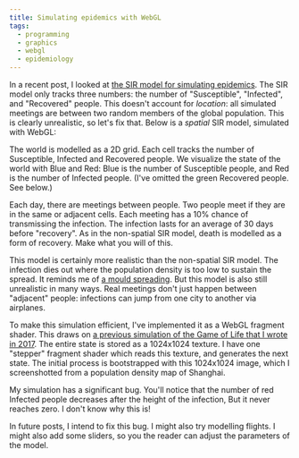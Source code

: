 ```yaml
---
title: Simulating epidemics with WebGL
tags:
  - programming
  - graphics
  - webgl
  - epidemiology
---
```


In a recent post, I looked at [the SIR model for simulating epidemics](/2020/02/15/simulating-epidemics/).
The SIR model only tracks three numbers:
the number of "Susceptible", "Infected", and "Recovered" people.
This doesn't account for _location_:
all simulated meetings are between two random members of the global population.
This is clearly unrealistic,
so let's fix that.
Below is a _spatial_ SIR model,
simulated with WebGL:

<div><canvas id="canvas" height="1024" width="1024" style="width: 50em; height: 50em;"></canvas></div>

<script type="x-shader/x-fragment" id="fragment-shader-display">
  precision mediump float;
  uniform sampler2D state;
  void main(void) {
    vec2 coord = vec2(gl_FragCoord)/1024.0;
    gl_FragColor = texture2D(state, coord);
    gl_FragColor.g = 0.0; // hide bug
    gl_FragColor.r *= 5.0; // make red bug clearer
  }
</script>

<script type="x-shader/x-fragment" id="fragment-shader-stepper">
  precision mediump float;
  uniform sampler2D previousState;

  const float MEET_PERSON_IN_REGION_TODAY_PROBABILITY = 1.0;
  const float INFECTED_MEETING_TRANSMISSION_PROBABILITY = 0.1;
  const float INFECTION_DURATION_DAYS = 30.0;

  vec4 sample(vec2 coord) {
    return texture2D(previousState, coord/1024.0);
  }
  void main(void) {
    vec2 coord = vec2(gl_FragCoord);

    vec4 prevPx = sample(coord);
    float susceptible = prevPx.b;
    float infected    = prevPx.r;
    float recovered   = prevPx.g;

    vec4 region = 
      prevPx +
      sample(coord+vec2( 1., 0.)) +
      sample(coord+vec2(-1., 0.)) +
      sample(coord+vec2( 0., 1.)) +
      sample(coord+vec2( 0.,-1.));
    float infectedInRegion = region.r;

    float infectedMeetingsPerPerson = infectedInRegion * MEET_PERSON_IN_REGION_TODAY_PROBABILITY;
    float infectionProbability = 1.0 - pow(1.0 - INFECTED_MEETING_TRANSMISSION_PROBABILITY, infectedMeetingsPerPerson);
    float newlyInfected = susceptible * infectionProbability;
    float newlyRecovered = infected / INFECTION_DURATION_DAYS;

    infected += newlyInfected;
    susceptible -= newlyInfected;

    infected -= newlyRecovered;
    recovered += newlyRecovered;

    gl_FragColor = vec4(infected, recovered, susceptible, 1.0);
  }
</script>

<script>
  const startStateImg = new Image();
  startStateImg.onload = function() {
    const canvasEl = document.getElementById("canvas");
    const gl = canvasEl.getContext("webgl");

    function createShader(ty, src) {
      const s = gl.createShader(ty);
      gl.shaderSource(s, src);
      gl.compileShader(s);
      if (!gl.getShaderParameter(s, gl.COMPILE_STATUS)) {
        console.error("Could not compile shader", ty, src, gl.getShaderInfoLog(s));
      }
      return s;
    }
    const vertexShader = createShader(gl.VERTEX_SHADER, "attribute vec2 coord; void main(void) { gl_Position = vec4(coord, 0.0, 1.0); }");
    const fragShaderDisplay = createShader(gl.FRAGMENT_SHADER, document.getElementById("fragment-shader-display").innerText);
    const fragShaderStepper = createShader(gl.FRAGMENT_SHADER, document.getElementById("fragment-shader-stepper").innerText);

    function createProgram(vs, fs) {
      const p = gl.createProgram();
      gl.attachShader(p, vs);
      gl.attachShader(p, fs);
      gl.linkProgram(p);
      if (!gl.getProgramParameter(p, gl.LINK_STATUS)) {
        console.error("Error linking program", gl.getProgramInfoLog(p));
      }
      return p;
    }
    const displayProg = createProgram(vertexShader, fragShaderDisplay);
    const stepperProg = createProgram(vertexShader, fragShaderStepper);

    gl.useProgram(stepperProg);

    const stepperProgCoordLoc = gl.getAttribLocation(stepperProg, "coord");
    const stepperProgPreviousStateLoc = gl.getUniformLocation(stepperProg, "previousState");

    const displayProgCoordLoc = gl.getAttribLocation(displayProg, "coord");
    const displayProgStateLoc = gl.getUniformLocation(displayProg, "state");

    const vertexBuffer = gl.createBuffer();
    gl.bindBuffer(gl.ARRAY_BUFFER, vertexBuffer);
    gl.bufferData(gl.ARRAY_BUFFER, new Float32Array([
      -1,-1,  1,-1,  1,1,  -1,1,
    ]), gl.STATIC_DRAW);

    // Note we must bind ARRAY_BUFFER before running vertexAttribPointer!
    // This is confusing and deserves a blog post
    // https://stackoverflow.com/questions/7617668/glvertexattribpointer-needed-everytime-glbindbuffer-is-called
    gl.vertexAttribPointer(stepperProgCoordLoc, 2, gl.FLOAT, false, 0, 0);

    const elementBuffer = gl.createBuffer();
    gl.bindBuffer(gl.ELEMENT_ARRAY_BUFFER, elementBuffer);
    gl.bufferData(gl.ELEMENT_ARRAY_BUFFER, new Uint8Array([0,1,2,3]), gl.STATIC_DRAW);

    const texture0 = gl.createTexture();
    gl.activeTexture(gl.TEXTURE0);
    gl.bindTexture(gl.TEXTURE_2D, texture0);
    gl.texImage2D(gl.TEXTURE_2D, 0, gl.RGB, gl.RGB, gl.UNSIGNED_BYTE, startStateImg);
    gl.texParameteri(gl.TEXTURE_2D, gl.TEXTURE_MAG_FILTER, gl.NEAREST);
    gl.texParameteri(gl.TEXTURE_2D, gl.TEXTURE_MIN_FILTER, gl.NEAREST);
    gl.generateMipmap(gl.TEXTURE_2D);

    const texture1 = gl.createTexture();
    gl.activeTexture(gl.TEXTURE0+1);
    gl.bindTexture(gl.TEXTURE_2D, texture1);
    gl.texImage2D(gl.TEXTURE_2D, 0, gl.RGB, gl.RGB, gl.UNSIGNED_BYTE, startStateImg);
    gl.texParameteri(gl.TEXTURE_2D, gl.TEXTURE_MAG_FILTER, gl.NEAREST);
    gl.texParameteri(gl.TEXTURE_2D, gl.TEXTURE_MIN_FILTER, gl.NEAREST);
    gl.generateMipmap(gl.TEXTURE_2D);

    const framebuffers = [gl.createFramebuffer(), gl.createFramebuffer()];

    gl.bindFramebuffer(gl.FRAMEBUFFER, framebuffers[0]);
    gl.framebufferTexture2D(gl.FRAMEBUFFER, gl.COLOR_ATTACHMENT0, gl.TEXTURE_2D, texture0, 0);

    gl.bindFramebuffer(gl.FRAMEBUFFER, framebuffers[1]);
    gl.framebufferTexture2D(gl.FRAMEBUFFER, gl.COLOR_ATTACHMENT0, gl.TEXTURE_2D, texture1, 0);

    let nextStateIndex = 0;
    window.setInterval(function() {
      const previousStateIndex = 1 - nextStateIndex;

      gl.bindFramebuffer(gl.FRAMEBUFFER, framebuffers[nextStateIndex]);
      gl.useProgram(stepperProg);
      gl.enableVertexAttribArray(stepperProgCoordLoc);
      gl.uniform1i(stepperProgPreviousStateLoc, previousStateIndex);
      gl.drawElements(gl.TRIANGLE_FAN, 4, gl.UNSIGNED_BYTE, 0);

      gl.bindFramebuffer(gl.FRAMEBUFFER, null);
      gl.useProgram(displayProg);
      gl.uniform1i(displayProgStateLoc, nextStateIndex);
      gl.drawElements(gl.TRIANGLE_FAN, 4, gl.UNSIGNED_BYTE, 0);

      nextStateIndex = previousStateIndex;
    }, 10);
  };
  startStateImg.src = "/assets/2020-02-23/start-state-2.png";
</script>

The world is modelled as a 2D grid.
Each cell tracks the number of Susceptible, Infected and Recovered people.
We visualize the state of the world with Blue and Red:
Blue is the number of Susceptible people,
and Red is the number of Infected people.
(I've omitted the green Recovered people.
See below.)

Each day, there are meetings between people.
Two people meet if they are in the same or adjacent cells.
Each meeting has a 10% chance of transmissing the infection.
The infection lasts for an average of 30 days before "recovery".
As in the non-spatial SIR model,
death is modelled as a form of recovery.
Make what you will of this.

This model is certainly more realistic than the non-spatial SIR model.
The infection dies out where the population density is too low to sustain the spread.
It reminds me of [a mould spreading](https://www.youtube.com/watch?v=GY_uMH8Xpy0).
But this model is also still unrealistic in many ways.
Real meetings don't just happen between "adjacent" people:
infections can jump from one city to another via airplanes.

To make this simulation efficient,
I've implemented it as a WebGL fragment shader.
This draws on [a previous simulation of the Game of Life that I wrote in 2017](/2017/10/22/webgl-game-of-life/).
The entire state is stored as a 1024x1024 texture.
I have one "stepper" fragment shader which reads this texture,
and generates the next state.
The initial process is bootstrapped with this 1024x1024 image,
which I screenshotted from a population density map of Shanghai.

My simulation has a significant bug.
You'll notice that the number of red Infected people
decreases after the height of the infection,
But it never reaches zero.
I don't know why this is!

In future posts,
I intend to fix this bug.
I might also try modelling flights.
I might also add some sliders,
so you the reader can adjust the parameters of the model.
